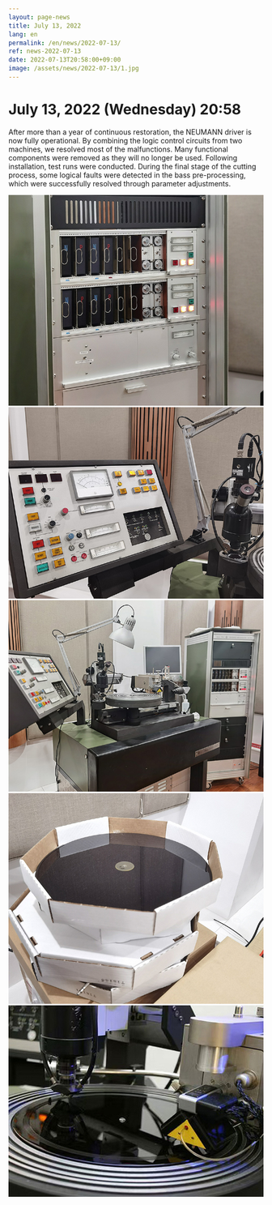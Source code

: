 ```yaml
---
layout: page-news
title: July 13, 2022
lang: en
permalink: /en/news/2022-07-13/
ref: news-2022-07-13
date: 2022-07-13T20:58:00+09:00
image: /assets/news/2022-07-13/1.jpg
---
```



# July 13, 2022 (Wednesday) 20:58

After more than a year of continuous restoration, the NEUMANN driver is now fully operational. By combining the logic control circuits from two machines, we resolved most of the malfunctions. Many functional components were removed as they will no longer be used.
Following installation, test runs were conducted. During the final stage of the cutting process, some logical faults were detected in the bass pre-processing, which were successfully resolved through parameter adjustments.

![1](/assets/news/2022-07-13/1.jpg)
![2](/assets/news/2022-07-13/2.jpg)
![3](/assets/news/2022-07-13/3.jpg)
![4](/assets/news/2022-07-13/4.jpg)
![5](/assets/news/2022-07-13/5.jpg)
